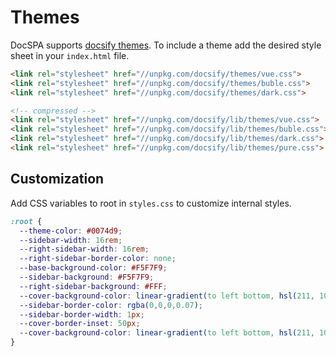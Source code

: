 # Themes

DocSPA supports [docsify themes](https://docsify.js.org/#/themes?id=themes). To include a theme add the desired style sheet in your `index.html` file.

```html
<link rel="stylesheet" href="//unpkg.com/docsify/themes/vue.css">
<link rel="stylesheet" href="//unpkg.com/docsify/themes/buble.css">
<link rel="stylesheet" href="//unpkg.com/docsify/themes/dark.css">

<!-- compressed -->
<link rel="stylesheet" href="//unpkg.com/docsify/lib/themes/vue.css">
<link rel="stylesheet" href="//unpkg.com/docsify/lib/themes/buble.css">
<link rel="stylesheet" href="//unpkg.com/docsify/lib/themes/dark.css">
<link rel="stylesheet" href="//unpkg.com/docsify/lib/themes/pure.css">
```

## Customization

Add CSS variables to root in `styles.css` to customize internal styles.

```css
:root {
  --theme-color: #0074d9;
  --sidebar-width: 16rem;
  --right-sidebar-width: 16rem;
  --right-sidebar-border-color: none;
  --base-background-color: #F5F7F9;
  --sidebar-background: #F5F7F9;
  --right-sidebar-background: #FFF;
  --cover-background-color: linear-gradient(to left bottom, hsl(211, 100%, 85%) 0%,hsl(169, 100%, 85%) 100%);
  --sidebar-border-color: rgba(0,0,0,0.07);
  --sidebar-border-width: 1px;
  --cover-border-inset: 50px;
  --cover-background-color: linear-gradient(to left bottom, hsl(211, 100%, 85%) 0%,hsl(169, 100%, 85%) 100%);
}
```
